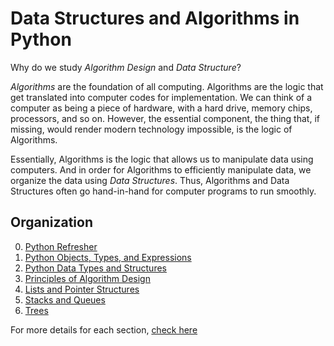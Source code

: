 # Data Structures and Algorithms in Python

Why do we study *Algorithm Design* and *Data Structure*? 

*Algorithms* are the foundation of all computing. Algorithms are the logic that get translated into computer codes for implementation. We can think of a computer as being a piece of hardware, with a hard drive, memory chips, processors, and so on. However, the essential component, the thing that, if missing, would render modern technology impossible, is the logic of Algorithms. 

Essentially, Algorithms is the logic that allows us to manipulate data using computers. And in order for Algorithms to efficiently manipulate data, we organize the data using *Data Structures*. Thus, Algorithms and Data Structures often go hand-in-hand for computer programs to run smoothly.

## Organization

<ol start=0>
    <li><a href='./Chapter-00-Python-Refresher'>Python Refresher</a></li>
    <li><a href='./Chapter-01-Python-Objects-Types-Expressions'>Python Objects, Types, and Expressions</a></li>
    <li><a href='./Chapter-02-Data-Types-And-Structures'>Python Data Types and Structures</a></li>
    <li><a href='./Chapter-03-Principles-Of-Algorithm-Design'>Principles of Algorithm Design</a></li>
    <li><a href='./Chapter-04-Lists-And-Pointer-Structures'>Lists and Pointer Structures</a></li>
    <li><a href='./Chapter-05-Stacks-Queues'>Stacks and Queues</a></li>
    <li><a href='./Chapter-06-Trees'>Trees</a></li>
</ol>

For more details for each section, [check here](./about.ipynb)